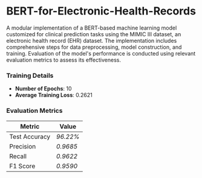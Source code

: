 # BERT-for-Electronic-Health-Records
A modular implementation of a BERT-based machine learning model customized for clinical prediction tasks using the MIMIC III dataset, an electronic health record (EHR) dataset. The implementation includes comprehensive steps for data preprocessing, model construction, and training. Evaluation of the model's performance is conducted using relevant evaluation metrics to assess its effectiveness.
### Training Details
- **Number of Epochs**: 10
- **Average Training Loss**: 0.2621

### Evaluation Metrics
| Metric        | Value               |
|---------------|---------------------|
| Test Accuracy | *96.22%*   |
| Precision     | *0.9685*   |
| Recall        | *0.9622*   |
| F1 Score      | *0.9590*   |
